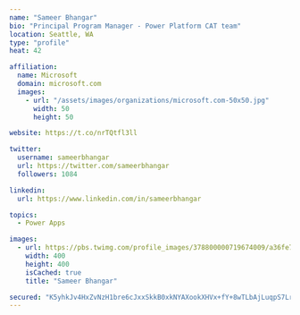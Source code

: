 ```yaml
---
name: "Sameer Bhangar"
bio: "Principal Program Manager - Power Platform CAT team"
location: Seattle, WA
type: "profile"
heat: 42

affiliation:
  name: Microsoft
  domain: microsoft.com
  images:
    - url: "/assets/images/organizations/microsoft.com-50x50.jpg"
      width: 50
      height: 50

website: https://t.co/nrTQtfl3ll

twitter:
  username: sameerbhangar
  url: https://twitter.com/sameerbhangar
  followers: 1084

linkedin:
  url: https://www.linkedin.com/in/sameerbhangar

topics:
  - Power Apps

images:
  - url: https://pbs.twimg.com/profile_images/378800000719674009/a36fe7ddfab1778b76e5793772e43798_400x400.jpeg
    width: 400
    height: 400
    isCached: true
    title: "Sameer Bhangar"

secured: "K5yhkJv4HxZvNzH1bre6cJxxSkkB0xkNYAXookXHVx+fY+8wTLbAjLuqpS7LrKi+k3K3BHyxGs5py2E2DMBcd9wyda6VVUdvbq/AzkAd9Nd1Ik+SqN8xINmRuq9ehhhjf8QwJKMDO7aONT76431fTdjHORYCbEbyi+0Iu1E/iqa21Z7s3REUrzROZrry4+VEw66Z0kpoay1obdr2jIMLnXoEr/k2AiJA4V8QYlk03bn358IAyIiXTY1zy/Ffu1qfJG0dkxSQpOKm3LqEDuZDOGF0ND9b9yr1pOk3drEfvuFrL0dDt2MhgCHD8+UhatPdG0RYozXogKmfh2oQ0Ls954wiZT6+8JYNGPm41CNCv6F3VdJkogXXczayHLy+ddvHwyvexcXkcvmkDNkX8LN6jm6Eeh+aQQrdvpJaHjMOlIU=;08giD7UKSGmQYalZZe1n8Q=="
---
```


